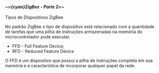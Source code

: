 
####                                                         *~={cyan}ZigBee - Parte 2*=~


Tipos de Dispositivos ZigBee

No padrão ZigBee o tipo de dispositivo está relacionado com a quantidade de tarefas que uma pilha de instruções armazenadas na memória do microcontrolador pode executar.

-  FFD - Full Feature Device;
-  RFD - Reduced Feature Device

O FFD é um dispositivo que possui a pilha de instruções completa em sua memória e a característica de incorporar qualquer papel da rede.  